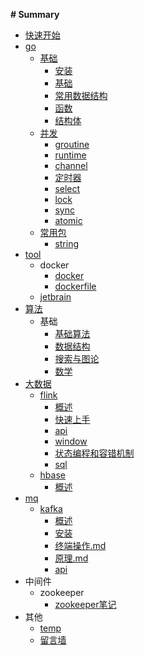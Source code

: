 **# Summary** 

* [快速开始](README.md)
* [go]()
  - [基础]()
    - [安装](/00go/0base/0安装.md)
    - [基础](/00go/0base/1基础.md)
    - [常用数据结构](/00go/0base/2常用数据结构.md)
    - [函数](/00go/0base/3函数.md)
    - [结构体](/00go/0base/4结构体.md)
  - [并发]()
    - [groutine](/00go/1concurrent/0groutinue.md)
    - [runtime](/00go/1concurrent/1runtime.md)
    - [channel](/00go/1concurrent/2channel.md)
    - [定时器](/00go/1concurrent/3定时器.md)
    - [select](/00go/1concurrent/4select.md)
    - [lock](/00go/1concurrent/5lock.md)
    - [sync](/00go/1concurrent/6sync.md)
    - [atomic](/00go/1concurrent/7atomic.md)
  - [常用包]()
    - [string](/00go/2常用包/0string.md)
* [tool]()
  - docker
    - [docker](/09tool/docker/docker.md)
    - [dockerfile](/09tool/docker/dockerfile.md)
  - [jetbrain](/09tool/jetBrains.md)
* [算法]()
  - 基础
    - [基础算法](10algorithm/base/0基础算法.md)
    - [数据结构](10algorithm/base/1数据结构.md)
    - [搜索与图论](10algorithm/base/2搜索与图论.md)
    - [数学](10algorithm/base/3数学.md)
* [大数据]()
  - [flink](10algorithm/base/基础算法.md)
    - [概述](/31bigdata/flink/0概述.md)
    - [快速上手](/31bigdata/flink/1快速上手.md)
    - [api](/31bigdata/flink/2API.md)
    - [window](/31bigdata/flink/3window.md)
    - [状态编程和容错机制](/31bigdata/flink/4状态编程和容错机制.md)
    - [sql](/31bigdata/flink/5sql.md)
  - [hbase](10algorithm/base/基础算法.md)    
    - [概述](/31bigdata/hbase/hbase概述.md)
* [mq]()
  - [kafka](33mq/0kafka/1概述.md)
    - [概述](33mq/0kafka/0概述.md)
    - [安装](33mq/0kafka/1安装.md)
    - [终端操作.md](33mq/0kafka/2终端操作.md)
    - [原理.md](33mq/0kafka/3原理.md)
    - [api](33mq/0kafka/4api.md)
* 中间件
  - zookeeper
    - [zookeeper笔记](34mw/zookeeper/zookeeper学习.md)
* 其他
  - [temp](temp.md)
  - [留言墙](留言墙.md)


